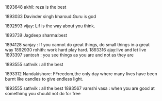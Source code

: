 1893648 akhil: reza is the best

1893033 Davinder singh kharoud:Guru is god

1892593 vijay: Lif is the way about you think.

1893739 Jagdeep sharma:best


1894128 sanjay : If you cannot do great things, do small things in a great way
1892930 rohith: work hard play hard.
1893316 ajay:live and let live
1893397 santosh  : you see things as you are and not as they are


1893555 sathvik : all the best


1893312 Nandakishore: FFreedom,the only day where many lives have been burnt like candles to give endless light.


1893555 sathvik : all the best
1893567 vamshi vasa : when you are good at somethimg you should not do for free

